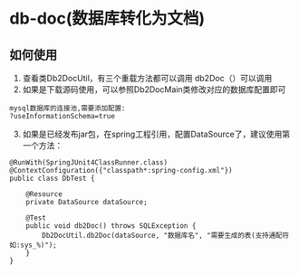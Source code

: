 # db-doc(数据库转化为文档)

## 如何使用

1. 查看类Db2DocUtil，有三个重载方法都可以调用 db2Doc（）可以调用
2. 如果是下载源码使用，可以参照Db2DocMain类修改对应的数据库配置即可
````
mysql数据库的连接池,需要添加配置:
?useInformationSchema=true
````
3. 如果是已经发布jar包，在spring工程引用，配置DataSource了，建议使用第一个方法：
```
@RunWith(SpringJUnit4ClassRunner.class)
@ContextConfiguration({"classpath*:spring-config.xml"})
public class DbTest {

    @Resource
    private DataSource dataSource;

    @Test
    public void db2Doc() throws SQLException {
        Db2DocUtil.db2Doc(dataSource, "数据库名", "需要生成的表(支持通配符如:sys_%)");
    }
}
```

    